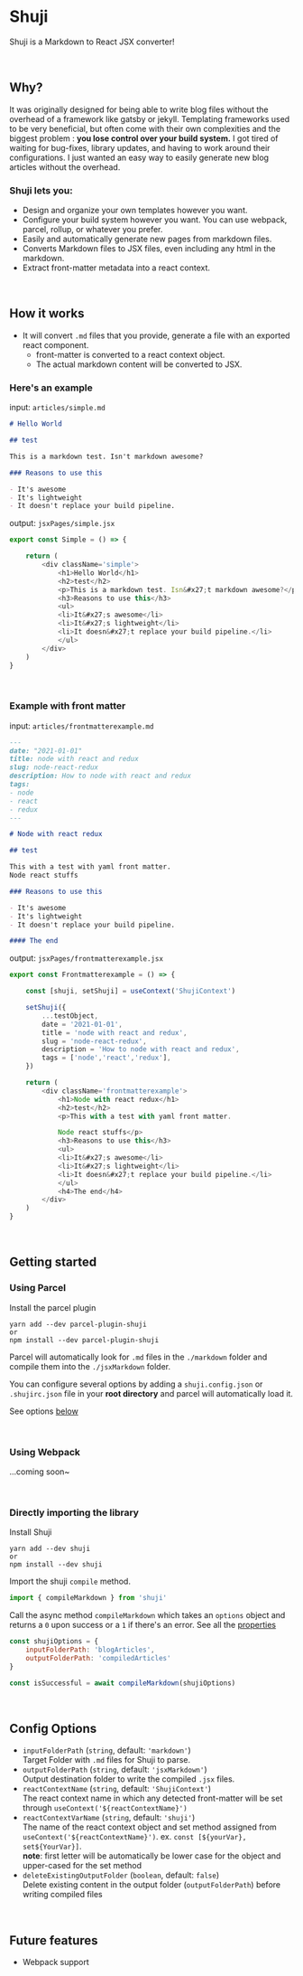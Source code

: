 # Shuji

Shuji is a Markdown to React JSX converter!

&nbsp;

## Why?

It was originally designed for being able to write blog files without the overhead of a framework like gatsby or jekyll.
Templating frameworks used to be very beneficial, but often come with their own complexities and the biggest problem : **you lose control over your build system.**
I got tired of waiting for bug-fixes, library updates, and having to work around their configurations. I just wanted an easy way to easily generate new blog articles without the overhead.

### Shuji lets you:

* Design and organize your own templates however you want.
* Configure your build system however you want. You can use webpack, parcel, rollup, or whatever you prefer.
* Easily and automatically generate new pages from markdown files.
* Converts Markdown files to JSX files, even including any html in the markdown.
* Extract front-matter metadata into a react context.

&nbsp;

## How it works

* It will convert `.md` files that you provide, generate a file with an exported react component.
  * front-matter is converted to a react context object.
  * The actual markdown content will be converted to JSX.

### Here's an example

input: `articles/simple.md`

```markdown
# Hello World

## test

This is a markdown test. Isn't markdown awesome?

### Reasons to use this

- It's awesome
- It's lightweight
- It doesn't replace your build pipeline.

```

output: `jsxPages/simple.jsx`

```js
export const Simple = () => {

    return (
        <div className='simple'>
            <h1>Hello World</h1>
			<h2>test</h2>
			<p>This is a markdown test. Isn&#x27;t markdown awesome?</p>
			<h3>Reasons to use this</h3>
			<ul>
			<li>It&#x27;s awesome</li>
			<li>It&#x27;s lightweight</li>
			<li>It doesn&#x27;t replace your build pipeline.</li>
			</ul>
        </div>
    )
}
```

&nbsp;

### Example with front matter

input: `articles/frontmatterexample.md`

```markdown
---
date: "2021-01-01"
title: node with react and redux
slug: node-react-redux
description: How to node with react and redux
tags:
- node
- react
- redux
---

# Node with react redux

## test

This with a test with yaml front matter.
Node react stuffs

### Reasons to use this

- It's awesome
- It's lightweight
- It doesn't replace your build pipeline.

#### The end
```


output: `jsxPages/frontmatterexample.jsx`

```js
export const Frontmatterexample = () => {

	const [shuji, setShuji] = useContext('ShujiContext')

	setShuji({
		...testObject,
		date = '2021-01-01',
		title = 'node with react and redux',
		slug = 'node-react-redux',
		description = 'How to node with react and redux',
		tags = ['node','react','redux'],
	})

    return (
        <div className='frontmatterexample'>
            <h1>Node with react redux</h1>
			<h2>test</h2>
			<p>This with a test with yaml front matter.

			Node react stuffs</p>
			<h3>Reasons to use this</h3>
			<ul>
			<li>It&#x27;s awesome</li>
			<li>It&#x27;s lightweight</li>
			<li>It doesn&#x27;t replace your build pipeline.</li>
			</ul>
			<h4>The end</h4>
        </div>
    )
}
```

&nbsp;

## Getting started

### Using Parcel

Install the parcel plugin
```
yarn add --dev parcel-plugin-shuji
or
npm install --dev parcel-plugin-shuji
```

Parcel will automatically look for `.md` files in the `./markdown` folder and compile them into the `./jsxMarkdown` folder.


You can configure several options by adding a `shuji.config.json` or `.shujirc.json` file in your **root directory** and parcel will automatically load it.

See options [below](##Config-Options)

&nbsp;

### Using Webpack

...coming soon~

&nbsp;

### Directly importing the library

Install Shuji
```
yarn add --dev shuji
or
npm install --dev shuji
```

Import the shuji `compile` method.

```js
import { compileMarkdown } from 'shuji'
```

Call the async method `compileMarkdown` which takes an `options` object and returns a `0` upon success or a `1` if there's an error.
See all the [properties](##Config-Options)


```js
const shujiOptions = {
    inputFolderPath: 'blogArticles',
    outputFolderPath: 'compiledArticles'
}

const isSuccessful = await compileMarkdown(shujiOptions)
```



&nbsp;

## Config Options

*   `inputFolderPath` (`string`, default: `'markdown'`)\
    Target Folder with `.md` files for Shuji to parse.
*   `outputFolderPath` (`string`, default: `'jsxMarkdown'`)\
    Output destination folder to write the compiled `.jsx` files.
*   `reactContextName` (`string`, default: `'ShujiContext'`)\
    The react context name in which any detected front-matter will be set through `useContext('${reactContextName}')`
*   `reactContextVarName` (`string`, default: `'shuji'`)\
    The name of the react context object and set method assigned from `useContext('${reactContextName}')`. ex. `const [${yourVar}, set${YourVar}]`.\
    __note__: first letter will be automatically be lower case for the object and upper-cased for the set method
*   `deleteExistingOutputFolder` (`boolean`, default: `false`)\
    Delete existing content in the output folder (`outputFolderPath`) before writing compiled files

&nbsp;

## Future features

* Webpack support
